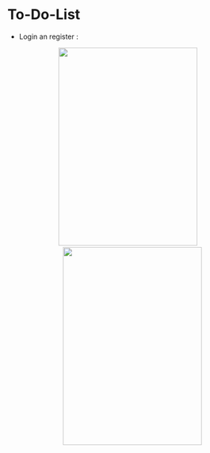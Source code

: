 # To-Do-List

- Login an register :<br>
<p align="center">
  <img src="https://github.com/MichaelZakaria/ToDoList/assets/65913937/b6cd0719-6125-409e-815c-ef089879f217" width="280" height="400"/> &emsp;
  <img src="https://github.com/MichaelZakaria/ToDoList/assets/65913937/6a8bb446-9388-4bc7-b30e-2e5f69667dc3" width="280" height="400"/>
</p>

<br>



